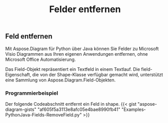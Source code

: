 ﻿---
title: Felder entfernen
type: docs
weight: 20
url: /de/python-java/remove-fields/
description: In diesem Abschnitt wird erläutert, wie Felder entfernt werden.
---
## **Feld entfernen**
 Mit Aspose.Diagram für Python über Java können Sie Felder zu Microsoft Visio Diagrammen aus Ihren eigenen Anwendungen entfernen, ohne Microsoft Office Automatisierung.

Das Field-Objekt repräsentiert ein Textfeld in einem Textlauf. Die field-Eigenschaft, die von der Shape-Klasse verfügbar gemacht wird, unterstützt eine Sammlung von Aspose.Diagram.Field-Objekten.

### **Programmierbeispiel**
Der folgende Codeabschnitt entfernt ein Feld in shape.
{{< gist "aspose-diagram-gists" "af605f5a3113e8afc05e4bae8990fb41" "Examples-PythonJava-Fields-RemoveField.py" >}}

